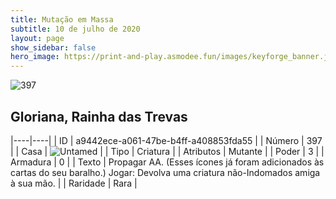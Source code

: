 ```yaml
---
title: Mutação em Massa
subtitle: 10 de julho de 2020
layout: page
show_sidebar: false
hero_image: https://print-and-play.asmodee.fun/images/keyforge_banner.jpg
---
```


![397](https://cdn.keyforgegame.com/media/card_front/pt/479_397_VXF2QJ472HR8_pt.png)

## Gloriana, Rainha das Trevas

|----|----|
| ID | a9442ece-a061-47be-b4ff-a408853fda55 |
| Número | 397 |
| Casa | ![Untamed](https://archonarcana.com/images/thumb/b/bd/Untamed.png/22px-Untamed.png "Indomados") |
| Tipo | Criatura |
| Atributos | Mutante |
| Poder | 3 |
| Armadura | 0 |
| Texto | Propagar AA. (Esses ícones já foram adicionados às cartas do seu baralho.) Jogar: Devolva uma criatura  não-Indomados amiga à sua mão. |
| Raridade | Rara |
